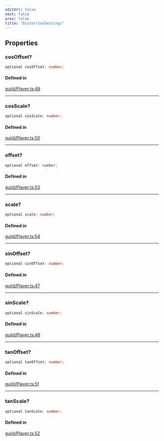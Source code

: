 ```yaml
---
editUrl: false
next: false
prev: false
title: "DistortionSettings"
---
```


## Properties

<a id="cosoffset" name="cosoffset"></a>

### cosOffset?

```ts
optional cosOffset: number;
```

#### Defined in

[guild/Player.ts:49](https://github.com/shipgirlproject/shoukaku/blob/428f92c432a1875d1770e54c312147a1f47a448d/src/guild/Player.ts#L49)

***

<a id="cosscale" name="cosscale"></a>

### cosScale?

```ts
optional cosScale: number;
```

#### Defined in

[guild/Player.ts:50](https://github.com/shipgirlproject/shoukaku/blob/428f92c432a1875d1770e54c312147a1f47a448d/src/guild/Player.ts#L50)

***

<a id="offset" name="offset"></a>

### offset?

```ts
optional offset: number;
```

#### Defined in

[guild/Player.ts:53](https://github.com/shipgirlproject/shoukaku/blob/428f92c432a1875d1770e54c312147a1f47a448d/src/guild/Player.ts#L53)

***

<a id="scale" name="scale"></a>

### scale?

```ts
optional scale: number;
```

#### Defined in

[guild/Player.ts:54](https://github.com/shipgirlproject/shoukaku/blob/428f92c432a1875d1770e54c312147a1f47a448d/src/guild/Player.ts#L54)

***

<a id="sinoffset" name="sinoffset"></a>

### sinOffset?

```ts
optional sinOffset: number;
```

#### Defined in

[guild/Player.ts:47](https://github.com/shipgirlproject/shoukaku/blob/428f92c432a1875d1770e54c312147a1f47a448d/src/guild/Player.ts#L47)

***

<a id="sinscale" name="sinscale"></a>

### sinScale?

```ts
optional sinScale: number;
```

#### Defined in

[guild/Player.ts:48](https://github.com/shipgirlproject/shoukaku/blob/428f92c432a1875d1770e54c312147a1f47a448d/src/guild/Player.ts#L48)

***

<a id="tanoffset" name="tanoffset"></a>

### tanOffset?

```ts
optional tanOffset: number;
```

#### Defined in

[guild/Player.ts:51](https://github.com/shipgirlproject/shoukaku/blob/428f92c432a1875d1770e54c312147a1f47a448d/src/guild/Player.ts#L51)

***

<a id="tanscale" name="tanscale"></a>

### tanScale?

```ts
optional tanScale: number;
```

#### Defined in

[guild/Player.ts:52](https://github.com/shipgirlproject/shoukaku/blob/428f92c432a1875d1770e54c312147a1f47a448d/src/guild/Player.ts#L52)
